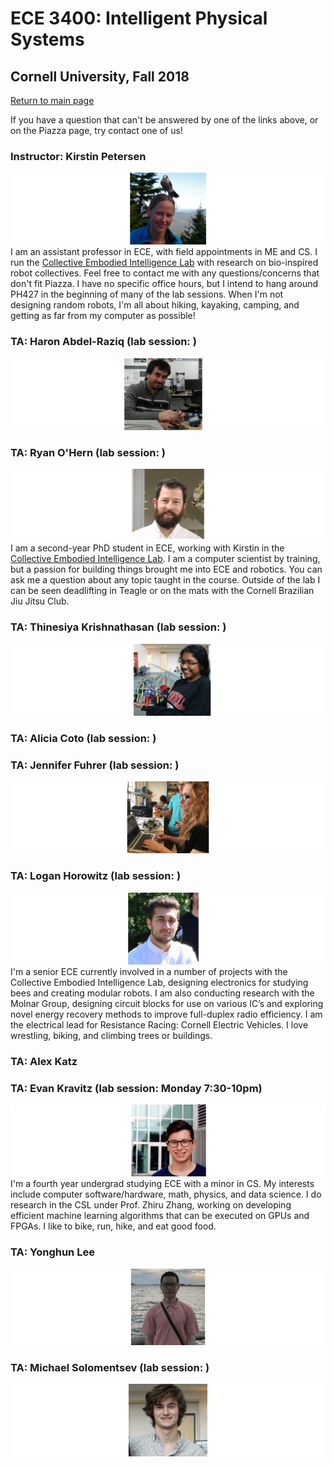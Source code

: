 # ECE 3400: Intelligent Physical Systems
## Cornell University, Fall 2018

[Return to main page](https://cei-lab.github.io/ece3400-2018/)

If you have a question that can't be answered by one of the links above, or on the Piazza page, try contact one of us!

### Instructor: Kirstin Petersen

![Kirstin](./images/Kirstin.png)
I am an assistant professor in ECE, with field appointments in ME and CS. I run the [Collective Embodied Intelligence Lab](http://cei.ece.cornell.edu/) with research on bio-inspired robot collectives. Feel free to contact me with any questions/concerns that don't fit Piazza. I have no specific office hours, but I intend to hang around PH427 in the beginning of many of the lab sessions. When I'm not designing random robots, I'm all about hiking, kayaking, camping, and getting as far from my computer as possible!

### TA: Haron Abdel-Raziq (lab session: )

![Haron](./images/Haron.png)

### TA: Ryan O'Hern (lab session: )

![Ryan](./images/Ryan.png)
I am a second-year PhD student in ECE, working with Kirstin in the [Collective Embodied Intelligence Lab](http://cei.ece.cornell.edu/). I am a computer scientist by training, but a passion for building things brought me into ECE and robotics. You can ask me a question about any topic taught in the course. Outside of the lab I can be seen deadlifting in Teagle or on the mats with the Cornell Brazilian Jiu Jitsu Club.

### TA: Thinesiya Krishnathasan (lab session: )

![Thinesiya](./images/Thinesiya.png)

### TA: Alicia Coto (lab session: )

### TA: Jennifer Fuhrer (lab session: )

![Jennifer](./images/Jennifer.png)

### TA: Logan Horowitz (lab session: )

![Logan](./images/Logan.png)
I'm a senior ECE currently involved in a number of projects with the Collective Embodied Intelligence Lab, designing electronics for studying bees and creating modular robots.  I am also conducting research with the Molnar Group, designing circuit blocks for use on various IC’s and exploring novel energy recovery methods to improve full-duplex radio efficiency.  I am the electrical lead for Resistance Racing: Cornell Electric Vehicles.  I love wrestling, biking, and climbing trees or buildings.

### TA: Alex Katz

### TA: Evan Kravitz (lab session: Monday 7:30-10pm)

![Evan](./images/Evan.png)
I'm a fourth year undergrad studying ECE with a minor in CS. My interests include computer software/hardware, math, physics, and data science. I do research in the CSL under Prof. Zhiru Zhang, working on developing efficient machine learning algorithms that can be executed on GPUs and FPGAs. I like to bike, run, hike, and eat good food. 

### TA: Yonghun Lee

![Yonghun](./images/Yonghun.png)

### TA: Michael Solomentsev (lab session: )

![Michael](./images/Michael.png)


